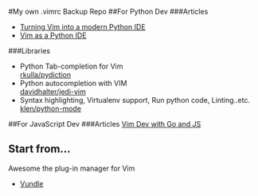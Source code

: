#My own .vimrc Backup Repo
##For Python Dev
###Articles
+ [Turning Vim into a modern Python IDE](http://www.sontek.net/blog/2011/05/07/turning_vim_into_a_modern_python_ide.html#window-splits)    
+ [Vim as a Python IDE](http://unlogic.co.uk/2013/02/08/vim-as-a-python-ide/)    

###Libraries
+ Python Tab-completion for Vim    
[rkulla/pydiction](https://github.com/rkulla/pydiction)    
+ Python autocompletion with VIM    
[davidhalter/jedi-vim](https://github.com/davidhalter/jedi-vim)    
+ Syntax highlighting, Virtualenv support, Run python code, Linting..etc.    
[klen/python-mode](https://github.com/klen/python-mode)

##For JavaScript Dev
###Articles
[Vim Dev with Go and JS](http://blog.v-studios.com/2014/08/setting-up-vim-for-development-with-go.html)

## Start from...
Awesome the plug-in manager for Vim
+ [Vundle](https://github.com/gmarik/Vundle.vim)
